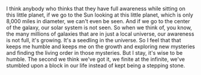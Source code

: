  I think anybody who thinks that they have full awareness while sitting on this little planet, if we go to the Sun looking at this little planet, which is only 8,000 miles in diameter, we can't even be seen. And if we go to the center of the galaxy, our solar system is not seen. So when we think of, you know, the many millions of galaxies that are in just a local universe, our awareness is not full, it's growing. It's a seedling in the universe. So I feel that that keeps me humble and keeps me on the growth and exploring new mysteries and finding the living order in those mysteries. But I stay, it's wise to be humble. The second we think we've got it, we finite at the infinite, we've stumbled upon a block in our life instead of kept being a stepping stone.